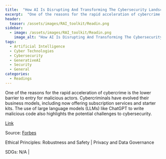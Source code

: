 ```yaml
---
title:  "How AI Is Disrupting And Transforming The Cybersecurity Landscape"  
excerpt:  "One of the reasons for the rapid acceleration of cybercrime is the lower barrier (...)"  
header:
  teaser: /assets/images/RAI_toolkit/Readin.png
sidebar:
  - image: /assets/images/RAI_toolkit/Readin.png
    image_alt: "How AI Is Disrupting And Transforming The Cybersecurity Landscape"
tags:
  - Artificial Intelligence
  - Cyber Technologies
  - Cybersecurity
  - GenerativeAI
  - Security
  - General
categories:
  - Readings
---
```

One of the reasons for the rapid acceleration of cybercrime is the lower barrier to entry for malicious actors. Cybercriminals have evolved their business models, including now offering subscription services and starter kits. The use of large language models (LLMs) like ChatGPT to write malicious code also highlights the potential challenges to cybersecurity.

[Link](https://www.forbes.com/sites/forbestechcouncil/2023/03/15/how-ai-is-disrupting-and-transforming-the-cybersecurity-landscape/)

Source: [Forbes](https://www.forbes.com)

Ethical Principles: Robustness and Safety | Privacy and Data Governance

SDGs: N/A | 
